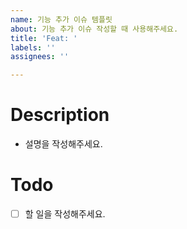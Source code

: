 ```yaml
---
name: 기능 추가 이슈 템플릿
about: 기능 추가 이슈 작성할 때 사용해주세요.
title: 'Feat: '
labels: ''
assignees: ''

---
```


# Description
- 설명을 작성해주세요.

# Todo
- [ ] 할 일을 작성해주세요.
